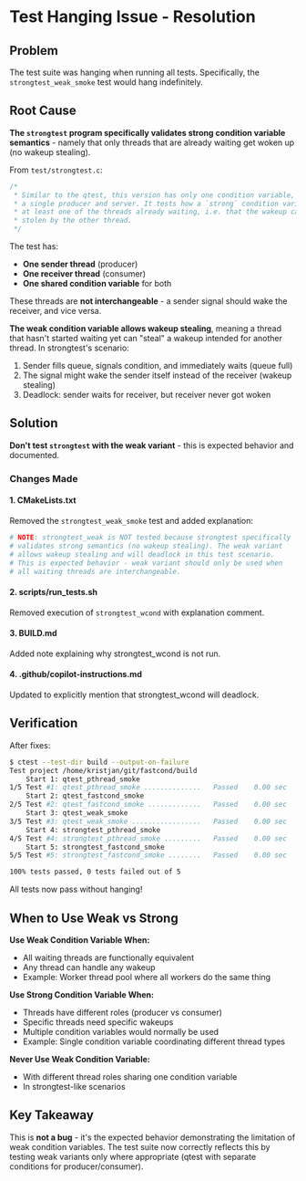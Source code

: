 # Test Hanging Issue - Resolution

## Problem

The test suite was hanging when running all tests. Specifically, the `strongtest_weak_smoke` test would hang indefinitely.

## Root Cause

**The `strongtest` program specifically validates strong condition variable semantics** - namely that only threads that are already waiting get woken up (no wakeup stealing).

From `test/strongtest.c`:
```c
/*
 * Similar to the qtest, this version has only one condition variable, and
 * a single producer and server. It tests how a `strong` condition variable wakes up 
 * at least one of the threads already waiting, i.e. that the wakeup cannot be
 * stolen by the other thread.
 */
```

The test has:
- **One sender thread** (producer)
- **One receiver thread** (consumer)  
- **One shared condition variable** for both

These threads are **not interchangeable** - a sender signal should wake the receiver, and vice versa.

**The weak condition variable allows wakeup stealing**, meaning a thread that hasn't started waiting yet can "steal" a wakeup intended for another thread. In strongtest's scenario:

1. Sender fills queue, signals condition, and immediately waits (queue full)
2. The signal might wake the sender itself instead of the receiver (wakeup stealing)
3. Deadlock: sender waits for receiver, but receiver never got woken

## Solution

**Don't test `strongtest` with the weak variant** - this is expected behavior and documented.

### Changes Made

#### 1. CMakeLists.txt
Removed the `strongtest_weak_smoke` test and added explanation:
```cmake
# NOTE: strongtest_weak is NOT tested because strongtest specifically
# validates strong semantics (no wakeup stealing). The weak variant
# allows wakeup stealing and will deadlock in this test scenario.
# This is expected behavior - weak variant should only be used when
# all waiting threads are interchangeable.
```

#### 2. scripts/run_tests.sh
Removed execution of `strongtest_wcond` with explanation comment.

#### 3. BUILD.md
Added note explaining why strongtest_wcond is not run.

#### 4. .github/copilot-instructions.md  
Updated to explicitly mention that strongtest_wcond will deadlock.

## Verification

After fixes:
```bash
$ ctest --test-dir build --output-on-failure
Test project /home/kristjan/git/fastcond/build
    Start 1: qtest_pthread_smoke
1/5 Test #1: qtest_pthread_smoke ..............   Passed    0.00 sec
    Start 2: qtest_fastcond_smoke
2/5 Test #2: qtest_fastcond_smoke .............   Passed    0.00 sec
    Start 3: qtest_weak_smoke
3/5 Test #3: qtest_weak_smoke .................   Passed    0.00 sec
    Start 4: strongtest_pthread_smoke
4/5 Test #4: strongtest_pthread_smoke .........   Passed    0.00 sec
    Start 5: strongtest_fastcond_smoke
5/5 Test #5: strongtest_fastcond_smoke ........   Passed    0.00 sec

100% tests passed, 0 tests failed out of 5
```

All tests now pass without hanging!

## When to Use Weak vs Strong

**Use Weak Condition Variable When:**
- All waiting threads are functionally equivalent
- Any thread can handle any wakeup
- Example: Worker thread pool where all workers do the same thing

**Use Strong Condition Variable When:**
- Threads have different roles (producer vs consumer)
- Specific threads need specific wakeups
- Multiple condition variables would normally be used
- Example: Single condition variable coordinating different thread types

**Never Use Weak Condition Variable:**
- With different thread roles sharing one condition variable
- In strongtest-like scenarios

## Key Takeaway

This is **not a bug** - it's the expected behavior demonstrating the limitation of weak condition variables. The test suite now correctly reflects this by testing weak variants only where appropriate (qtest with separate conditions for producer/consumer).
